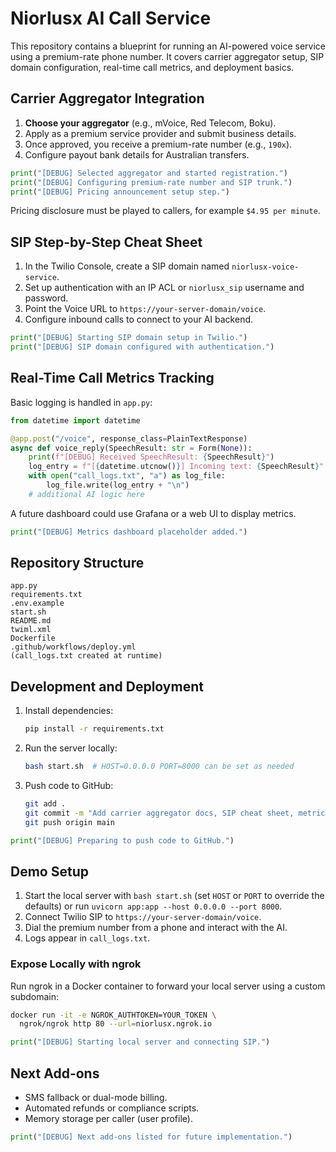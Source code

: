 # Niorlusx AI Call Service

This repository contains a blueprint for running an AI-powered voice service using a premium-rate phone number. It covers carrier aggregator setup, SIP domain configuration, real-time call metrics, and deployment basics.

## Carrier Aggregator Integration

1. **Choose your aggregator** (e.g., mVoice, Red Telecom, Boku).
2. Apply as a premium service provider and submit business details.
3. Once approved, you receive a premium-rate number (e.g., `190x`).
4. Configure payout bank details for Australian transfers.

```python
print("[DEBUG] Selected aggregator and started registration.")
print("[DEBUG] Configuring premium-rate number and SIP trunk.")
print("[DEBUG] Pricing announcement setup step.")
```

Pricing disclosure must be played to callers, for example `$4.95 per minute`.

## SIP Step-by-Step Cheat Sheet

1. In the Twilio Console, create a SIP domain named `niorlusx-voice-service`.
2. Set up authentication with an IP ACL or `niorlusx_sip` username and password.
3. Point the Voice URL to `https://your-server-domain/voice`.
4. Configure inbound calls to connect to your AI backend.

```python
print("[DEBUG] Starting SIP domain setup in Twilio.")
print("[DEBUG] SIP domain configured with authentication.")
```

## Real-Time Call Metrics Tracking

Basic logging is handled in `app.py`:

```python
from datetime import datetime

@app.post("/voice", response_class=PlainTextResponse)
async def voice_reply(SpeechResult: str = Form(None)):
    print(f"[DEBUG] Received SpeechResult: {SpeechResult}")
    log_entry = f"[{datetime.utcnow()}] Incoming text: {SpeechResult}"
    with open("call_logs.txt", "a") as log_file:
        log_file.write(log_entry + "\n")
    # additional AI logic here
```

A future dashboard could use Grafana or a web UI to display metrics.

```python
print("[DEBUG] Metrics dashboard placeholder added.")
```

## Repository Structure

```
app.py
requirements.txt
.env.example
start.sh
README.md
twiml.xml
Dockerfile
.github/workflows/deploy.yml
(call_logs.txt created at runtime)
```

## Development and Deployment

1. Install dependencies:
   ```bash
   pip install -r requirements.txt
   ```
2. Run the server locally:
   ```bash
   bash start.sh  # HOST=0.0.0.0 PORT=8000 can be set as needed
   ```
3. Push code to GitHub:
   ```bash
   git add .
   git commit -m "Add carrier aggregator docs, SIP cheat sheet, metrics tracking"
   git push origin main
   ```

```python
print("[DEBUG] Preparing to push code to GitHub.")
```

## Demo Setup

1. Start the local server with `bash start.sh` (set `HOST` or `PORT` to override the defaults) or run `uvicorn app:app --host 0.0.0.0 --port 8000`.
2. Connect Twilio SIP to `https://your-server-domain/voice`.
3. Dial the premium number from a phone and interact with the AI.
4. Logs appear in `call_logs.txt`.

### Expose Locally with ngrok

Run ngrok in a Docker container to forward your local server using a custom
subdomain:
```bash
docker run -it -e NGROK_AUTHTOKEN=YOUR_TOKEN \
  ngrok/ngrok http 80 --url=niorlusx.ngrok.io
```

```python
print("[DEBUG] Starting local server and connecting SIP.")
```

## Next Add-ons

- SMS fallback or dual-mode billing.
- Automated refunds or compliance scripts.
- Memory storage per caller (user profile).

```python
print("[DEBUG] Next add-ons listed for future implementation.")
```
